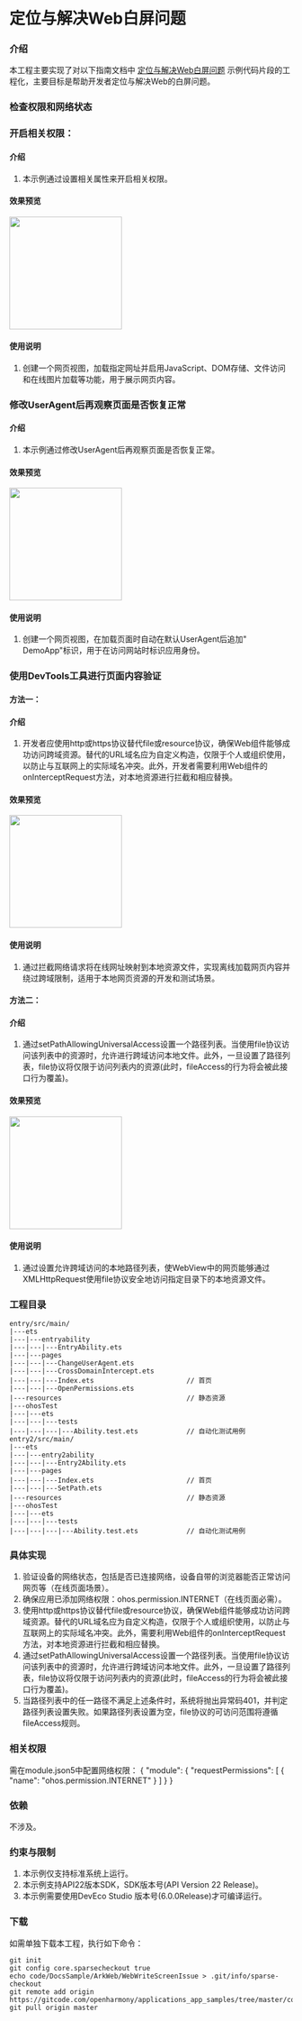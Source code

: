 # 定位与解决Web白屏问题

### 介绍

本工程主要实现了对以下指南文档中 [定位与解决Web白屏问题](https://docs.openharmony.cn/pages/v6.0/zh-cn/application-dev/web/web-white-screen.md) 示例代码片段的工程化，主要目标是帮助开发者定位与解决Web的白屏问题。

### 检查权限和网络状态

### 开启相关权限：

#### 介绍

1. 本示例通过设置相关属性来开启相关权限。

#### 效果预览
<img src = "screenshots/img.png" width = "200">

#### 使用说明

1. 创建一个网页视图，加载指定网址并启用JavaScript、DOM存储、文件访问和在线图片加载等功能，用于展示网页内容。

### 修改UserAgent后再观察页面是否恢复正常

#### 介绍

1. 本示例通过修改UserAgent后再观察页面是否恢复正常。

#### 效果预览
<img src = "screenshots/img_1.png" width = "200">

#### 使用说明

1. 创建一个网页视图，在加载页面时自动在默认UserAgent后追加" DemoApp"标识，用于在访问网站时标识应用身份。

### 使用DevTools工具进行页面内容验证

#### 方法一：

#### 介绍

1. 开发者应使用http或https协议替代file或resource协议，确保Web组件能够成功访问跨域资源。替代的URL域名应为自定义构造，仅限于个人或组织使用，以防止与互联网上的实际域名冲突。此外，开发者需要利用Web组件的onInterceptRequest方法，对本地资源进行拦截和相应替换。

#### 效果预览
<img src = "screenshots/img_2.png" width = "200">

#### 使用说明

1. 通过拦截网络请求将在线网址映射到本地资源文件，实现离线加载网页内容并绕过跨域限制，适用于本地网页资源的开发和测试场景。

#### 方法二：

#### 介绍

1. 通过setPathAllowingUniversalAccess设置一个路径列表。当使用file协议访问该列表中的资源时，允许进行跨域访问本地文件。此外，一旦设置了路径列表，file协议将仅限于访问列表内的资源(此时，fileAccess的行为将会被此接口行为覆盖)。

#### 效果预览
<img src = "screenshots/SetPath.gif" width = "200">

#### 使用说明

1. 通过设置允许跨域访问的本地路径列表，使WebView中的网页能够通过XMLHttpRequest使用file协议安全地访问指定目录下的本地资源文件。

### 工程目录

```
entry/src/main/
|---ets
|---|---entryability
|---|---|---EntryAbility.ets
|---|---pages
|---|---|---ChangeUserAgent.ets
|---|---|---CrossDomainIntercept.ets
|---|---|---Index.ets						// 首页
|---|---|---OpenPermissions.ets
|---resources								// 静态资源
|---ohosTest
|---|---ets
|---|---|---tests
|---|---|---|---Ability.test.ets            // 自动化测试用例
entry2/src/main/
|---ets
|---|---entry2ability
|---|---|---Entry2Ability.ets
|---|---pages
|---|---|---Index.ets						// 首页
|---|---|---SetPath.ets
|---resources								// 静态资源
|---ohosTest
|---|---ets
|---|---|---tests
|---|---|---|---Ability.test.ets            // 自动化测试用例
```

### 具体实现

1. 验证设备的网络状态，包括是否已连接网络，设备自带的浏览器能否正常访问网页等（在线页面场景）。
2. 确保应用已添加网络权限：ohos.permission.INTERNET（在线页面必需）。
3. 使用http或https协议替代file或resource协议，确保Web组件能够成功访问跨域资源。替代的URL域名应为自定义构造，仅限于个人或组织使用，以防止与互联网上的实际域名冲突。此外，需要利用Web组件的onInterceptRequest方法，对本地资源进行拦截和相应替换。
4. 通过setPathAllowingUniversalAccess设置一个路径列表。当使用file协议访问该列表中的资源时，允许进行跨域访问本地文件。此外，一旦设置了路径列表，file协议将仅限于访问列表内的资源(此时，fileAccess的行为将会被此接口行为覆盖)。
5. 当路径列表中的任一路径不满足上述条件时，系统将抛出异常码401，并判定路径列表设置失败。如果路径列表设置为空，file协议的可访问范围将遵循fileAccess规则。
### 相关权限

需在module.json5中配置网络权限：
{
"module": {
"requestPermissions": [
{
"name": "ohos.permission.INTERNET"
}
]
}
}

### 依赖

不涉及。

### 约束与限制

1. 本示例仅支持标准系统上运行。
2. 本示例支持API22版本SDK，SDK版本号(API Version 22 Release)。
3. 本示例需要使用DevEco Studio 版本号(6.0.0Release)才可编译运行。

### 下载

如需单独下载本工程，执行如下命令：

```
git init
git config core.sparsecheckout true
echo code/DocsSample/ArkWeb/WebWriteScreenIssue > .git/info/sparse-checkout
git remote add origin https://gitcode.com/openharmony/applications_app_samples/tree/master/code/DocsSample/ArkWeb
git pull origin master
```